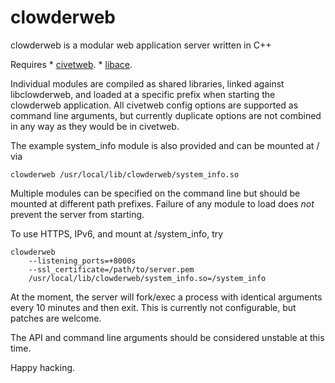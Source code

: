 clowderweb
==========

clowderweb is a modular web application server written in C++

Requires
	* [civetweb](https://github.com/civetweb/civetweb).
	* [libace](https://github.com/pallas/libace).

Individual modules are compiled as shared libraries, linked against
libclowderweb, and loaded at a specific prefix when starting the clowderweb
application.  All civetweb config options are supported as command line
arguments, but currently duplicate options are not combined in any way as
they would be in civetweb.

The example system_info module is also provided and can be mounted at / via

	clowderweb /usr/local/lib/clowderweb/system_info.so

Multiple modules can be specified on the command line but should be mounted
at different path prefixes.  Failure of any module to load does *not*
prevent the server from starting.

To use HTTPS, IPv6, and mount at /system_info, try

	clowderweb
		--listening_ports=+8000s
		--ssl_certificate=/path/to/server.pem
		/usr/local/lib/clowderweb/system_info.so=/system_info

At the moment, the server will fork/exec a process with identical arguments
every 10 minutes and then exit.  This is currently not configurable, but
patches are welcome.

The API and command line arguments should be considered unstable at this
time.

Happy hacking.
